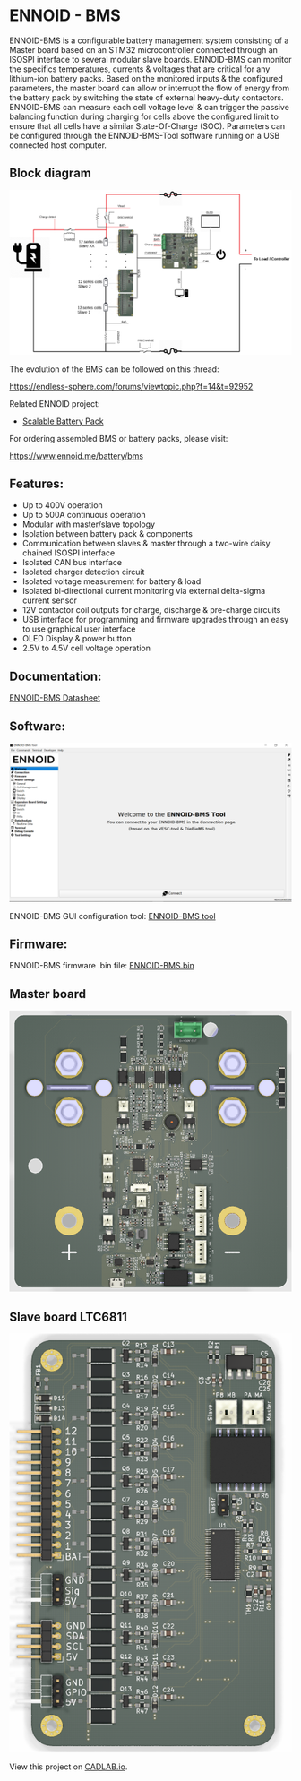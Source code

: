 # ENNOID - BMS

ENNOID-BMS is a configurable battery management system consisting of a Master board based on an STM32 microcontroller connected through an ISOSPI interface to several modular slave boards. ENNOID-BMS can monitor the specifics temperatures, currents & voltages that are critical for any lithium-ion battery packs. Based on the monitored inputs & the configured parameters, the master board can allow or interrupt the flow of energy from the battery pack by switching the state of external heavy-duty contactors. ENNOID-BMS can measure each cell voltage level & can trigger the passive balancing function during charging for cells above the configured limit to ensure that all cells have a similar State-Of-Charge (SOC). Parameters can be configured through the ENNOID-BMS-Tool software running on a USB connected host computer.

## Block diagram

![alt text](Master/PIC/Wiring.png)

The evolution of the BMS can be followed on this thread:

https://endless-sphere.com/forums/viewtopic.php?f=14&t=92952

Related ENNOID project:
  - [Scalable Battery Pack](https://github.com/EnnoidMe/ENNOID-PACK)

For ordering assembled BMS or battery packs, please visit:

https://www.ennoid.me/battery/bms

## Features:

- Up to 400V operation
- Up to 500A continuous operation
- Modular with master/slave topology
- Isolation between battery pack & components
- Communication between slaves & master through a two-wire daisy chained ISOSPI interface
- Isolated CAN bus interface
- Isolated charger detection circuit
- Isolated voltage measurement for battery & load 
- Isolated bi-directional current monitoring via external delta-sigma current sensor
- 12V contactor coil outputs for charge, discharge & pre-charge circuits
- USB interface for programming and firmware upgrades through an easy to use graphical user interface
- OLED Display & power button
- 2.5V to 4.5V cell voltage operation

## Documentation:

[ENNOID-BMS Datasheet](https://www.dropbox.com/s/f0ceev75hfsckzv/Datasheet.docx?dl=0)

## Software:

![alt text](Master/HV/PIC/Tool.png)

ENNOID-BMS GUI configuration tool:
[ENNOID-BMS tool](https://github.com/EnnoidMe/ENNOID-BMS-Tool/releases/download/Windows_V0.30/Windows-V0.30.zip)

## Firmware:

ENNOID-BMS firmware .bin file:
[ENNOID-BMS.bin](https://github.com/EnnoidMe/ENNOID-BMS-Firmware/blob/master/MDK-ARM/DieBieMS/ENNOID-BMS.bin)

## Master board

![alt text](Master/HV/PIC/MasterPCB.png)


## Slave board LTC6811

![alt text](Slaves/LTC6811/PIC/LTC6811.png)


View this project on [CADLAB.io](https://cadlab.io/project/1987). 



